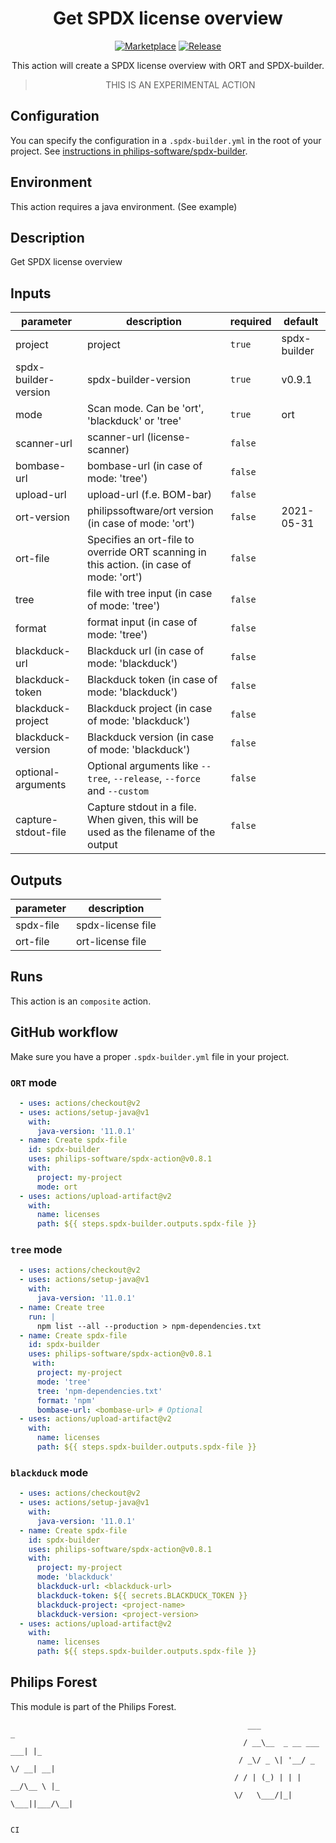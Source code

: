 <div align="center">

# Get SPDX license overview

[![Marketplace](https://img.shields.io/badge/GitHub-Marketplace-green.svg)](https://github.com/marketplace/actions/get-spdx-license-overview) [![Release](https://img.shields.io/github/release/philips-software/spdx-action.svg)](https://github.com/philips-software/spdx-action/releases)

This action will create a SPDX license overview with ORT and SPDX-builder.
> THIS IS AN EXPERIMENTAL ACTION

</div>

## Configuration
You can specify the configuration in a `.spdx-builder.yml` in the root of your project.
See [instructions in philips-software/spdx-builder](https://github.com/philips-software/spdx-builder#including-projects-in-the-spdx-file).

## Environment
This action requires a java environment. (See example)

<!-- action-docs-description -->
## Description

Get SPDX license overview


<!-- action-docs-description -->

<!-- action-docs-inputs -->
## Inputs

| parameter | description | required | default |
| - | - | - | - |
| project | project | `true` | spdx-builder |
| spdx-builder-version | spdx-builder-version | `true` | v0.9.1 |
| mode | Scan mode. Can be 'ort', 'blackduck' or 'tree' | `true` | ort |
| scanner-url | scanner-url (license-scanner) | `false` |  |
| bombase-url | bombase-url (in case of mode: 'tree') | `false` |  |
| upload-url | upload-url (f.e. BOM-bar) | `false` |  |
| ort-version | philipssoftware/ort version (in case of mode: 'ort') | `false` | 2021-05-31 |
| ort-file | Specifies an ort-file to override ORT scanning in this action. (in case of mode: 'ort') | `false` |  |
| tree | file with tree input (in case of mode: 'tree') | `false` |  |
| format | format input (in case of mode: 'tree') | `false` |  |
| blackduck-url | Blackduck url (in case of mode: 'blackduck') | `false` |  |
| blackduck-token | Blackduck token (in case of mode: 'blackduck') | `false` |  |
| blackduck-project | Blackduck project (in case of mode: 'blackduck') | `false` |  |
| blackduck-version | Blackduck version (in case of mode: 'blackduck') | `false` |  |
| optional-arguments | Optional arguments like `--tree`, `--release`, `--force` and `--custom` | `false` |  |
| capture-stdout-file | Capture stdout in a file. When given, this will be used as the filename of the output | `false` |  |



<!-- action-docs-inputs -->

<!-- action-docs-outputs -->
## Outputs

| parameter | description |
| - | - |
| spdx-file | spdx-license file |
| ort-file | ort-license file |



<!-- action-docs-outputs -->

<!-- action-docs-runs -->
## Runs

This action is an `composite` action.


<!-- action-docs-runs -->

## GitHub workflow

Make sure you have a proper `.spdx-builder.yml` file in your project.

### `ORT` mode
```yml
  - uses: actions/checkout@v2
  - uses: actions/setup-java@v1
    with:
      java-version: '11.0.1'
  - name: Create spdx-file
    id: spdx-builder
    uses: philips-software/spdx-action@v0.8.1
    with:
      project: my-project
      mode: ort
  - uses: actions/upload-artifact@v2
    with:
      name: licenses
      path: ${{ steps.spdx-builder.outputs.spdx-file }}
```

### `tree` mode
```yml
  - uses: actions/checkout@v2
  - uses: actions/setup-java@v1
    with:
      java-version: '11.0.1'
  - name: Create tree
    run: |
      npm list --all --production > npm-dependencies.txt
  - name: Create spdx-file
    id: spdx-builder
    uses: philips-software/spdx-action@v0.8.1
     with:
      project: my-project
      mode: 'tree'
      tree: 'npm-dependencies.txt'
      format: 'npm'
      bombase-url: <bombase-url> # Optional
  - uses: actions/upload-artifact@v2
    with:
      name: licenses
      path: ${{ steps.spdx-builder.outputs.spdx-file }}
```

### `blackduck` mode
```yml
  - uses: actions/checkout@v2
  - uses: actions/setup-java@v1
    with:
      java-version: '11.0.1'
  - name: Create spdx-file
    id: spdx-builder
    uses: philips-software/spdx-action@v0.8.1
    with:
      project: my-project
      mode: 'blackduck'
      blackduck-url: <blackduck-url>
      blackduck-token: ${{ secrets.BLACKDUCK_TOKEN }}
      blackduck-project: <project-name>
      blackduck-version: <project-version>
  - uses: actions/upload-artifact@v2
    with:
      name: licenses
      path: ${{ steps.spdx-builder.outputs.spdx-file }}
```

## Philips Forest

This module is part of the Philips Forest.

```
                                                     ___                   _
                                                    / __\__  _ __ ___  ___| |_
                                                   / _\/ _ \| '__/ _ \/ __| __|
                                                  / / | (_) | | |  __/\__ \ |_
                                                  \/   \___/|_|  \___||___/\__|

                                                                            CI
```

